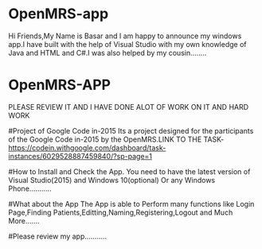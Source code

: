 # OpenMRS-app
Hi Friends,My Name is Basar and I am happy to announce my windows app.I have built with the help of Visual Studio with my own knowledge of Java and HTML and C#.I was also helped by my cousin........

# OpenMRS-APP
PLEASE REVIEW IT AND I HAVE DONE ALOT OF WORK ON IT AND HARD WORK

#Project of Google Code in-2015
Its a project designed for the participants of the Google Code in-2015 by the OpenMRS.LINK TO THE TASK-https://codein.withgoogle.com/dashboard/task-instances/6029528887459840/?sp-page=1

#How to Install and Check the App.
You need to have the latest version of Visual Studio(2015) and Windows 10(optional)
Or any Windows Phone...........

#What about the App
The App is able to Perform many functions like Login Page,Finding Patients,Editting,Naming,Registering,Logout and Much More.......

#Please review my app...........
